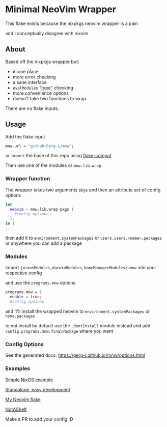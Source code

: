 
# Minimal NeoVim Wrapper

This flake exists because the nixpkgs neovim wrapper is a pain

and I conceptually disagree with nixvim

## About

Based off the nixpkgs wrapper but:
- in one place
- more error checking
- a sane interface
- `evalModules` "type" checking
- more convenience options
- doesn't take two functions to wrap

There are no flake inputs.

## Usage

Add the flake input
```nix
mnw.url = "github:Gerg-L/mnw";
```

or `import` the base of this repo using [flake-compat](https://github.com/edolstra/flake-compat)

Then use one of the modules or `mnw.lib.wrap`

### Wrapper function
The wrapper takes two arguments `pkgs` and then an attribute set of config options

```nix
let
  neovim = mnw.lib.wrap pkgs {
    #config options
  };
in {
...
```

then add it to `environment.systemPackages` or `users.users.<name>.packages` or anywhere you can add a package

### Modules
Import `{nixosModules,darwinModules,homeManagerModules}.mnw` into your respective config

and use the `programs.mnw` options

```nix
programs.mnw = {
  enable = true;
  #config options
```

and it'll install the wrapped neovim to `environment.systemPackages` or `home.packages`

to not install by default use the `.dontInstall` module instead and add `config.programs.mnw.finalPackage` where you want


### Config Options

See the generated docs:
<https://gerg-l.github.io/mnw/options.html>



### Examples

[Simple NixOS example](https://github.com/Gerg-L/mnw/tree/master/examples/nixos)

[Standalone, easy development](https://github.com/Gerg-L/mnw/tree/master/examples/easy-dev)

[My Neovim flake](https://github.com/Gerg-L/nvim-flake)

[NotAShelf](https://github.com/notashelf/nvf)

Make a PR to add your config :D


